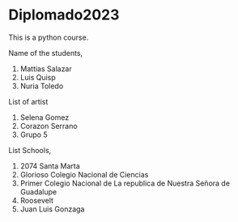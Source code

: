 # Diplomado2023
This is a python course.

Name of the students,
1. Mattias Salazar
2. Luis Quisp
3. Nuria Toledo

List of artist
1. Selena Gomez
2. Corazon Serrano
3. Grupo 5

List Schools,
1. 2074 Santa Marta
2. Glorioso Colegio Nacional de Ciencias
3. Primer Colegio Nacional de La republica de Nuestra Señora de Guadalupe 
4. Roosevelt 
5. Juan Luis Gonzaga
